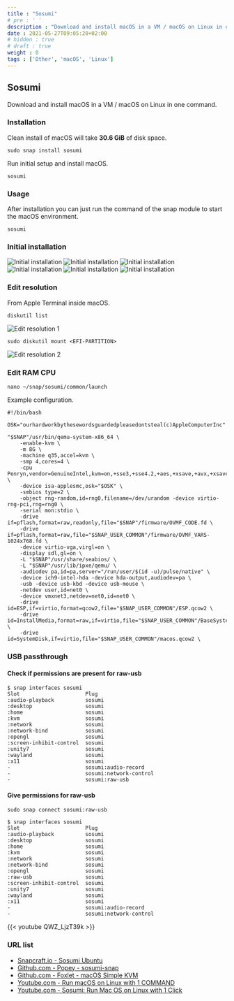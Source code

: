 ```yaml
---
title : "Sosumi"
# pre : ' '
description : "Download and install macOS in a VM / macOS on Linux in one command."
date : 2021-05-27T09:05:20+02:00
# hidden : true
# draft : true
weight : 0
tags : ['Other', 'macOS', 'Linux']
---
```


## Sosumi

Download and install macOS in a VM / macOS on Linux in one command.

### Installation

Clean install of macOS will take **30.6 GiB** of disk space.

```plain
sudo snap install sosumi
```

Run initial setup and install macOS.

```plain
sosumi
```

### Usage

After installation you can just run the command of the snap module to start the macOS environment.

```plain
sosumi
```

### Initial installation

![Initial installation](images/initial-installation-1.png)
![Initial installation](images/initial-installation-2.png)
![Initial installation](images/initial-installation-3.png)
![Initial installation](images/initial-installation-4.png)
![Initial installation](images/initial-installation-5.png)
![Initial installation](images/initial-installation-6.png)

### Edit resolution

From Apple Terminal inside macOS.

```plain
diskutil list
```

![Edit resolution 1](images/edit-resolution-1.png)

```plain
sudo diskutil mount <EFI-PARTITION>
```

![Edit resolution 2](images/edit-resolution-2.png)

### Edit RAM CPU

```plain
nano ~/snap/sosumi/common/launch
```

Example configuration.

```plain
#!/bin/bash

OSK="ourhardworkbythesewordsguardedpleasedontsteal(c)AppleComputerInc"

"$SNAP"/usr/bin/qemu-system-x86_64 \
    -enable-kvm \
    -m 8G \
    -machine q35,accel=kvm \
    -smp 4,cores=4 \
    -cpu Penryn,vendor=GenuineIntel,kvm=on,+sse3,+sse4.2,+aes,+xsave,+avx,+xsaveopt,+xsavec,+xgetbv1,+avx2,+bmi2,+smep,+bmi1,+fma,+movbe,+invtsc \
    -device isa-applesmc,osk="$OSK" \
    -smbios type=2 \
    -object rng-random,id=rng0,filename=/dev/urandom -device virtio-rng-pci,rng=rng0 \
    -serial mon:stdio \
    -drive if=pflash,format=raw,readonly,file="$SNAP"/firmware/OVMF_CODE.fd \
    -drive if=pflash,format=raw,file="$SNAP_USER_COMMON"/firmware/OVMF_VARS-1024x768.fd \
    -device virtio-vga,virgl=on \
    -display sdl,gl=on \
    -L "$SNAP"/usr/share/seabios/ \
    -L "$SNAP"/usr/lib/ipxe/qemu/ \
    -audiodev pa,id=pa,server="/run/user/$(id -u)/pulse/native" \
    -device ich9-intel-hda -device hda-output,audiodev=pa \
    -usb -device usb-kbd -device usb-mouse \
    -netdev user,id=net0 \
    -device vmxnet3,netdev=net0,id=net0 \
    -drive id=ESP,if=virtio,format=qcow2,file="$SNAP_USER_COMMON"/ESP.qcow2 \
    -drive id=InstallMedia,format=raw,if=virtio,file="$SNAP_USER_COMMON"/BaseSystem/BaseSystem.img \
    -drive id=SystemDisk,if=virtio,file="$SNAP_USER_COMMON"/macos.qcow2 \
```

### USB passthrough

#### Check if permissions are present for raw-usb

```plain
$ snap interfaces sosumi
Slot                     Plug
:audio-playback          sosumi
:desktop                 sosumi
:home                    sosumi
:kvm                     sosumi
:network                 sosumi
:network-bind            sosumi
:opengl                  sosumi
:screen-inhibit-control  sosumi
:unity7                  sosumi
:wayland                 sosumi
:x11                     sosumi
-                        sosumi:audio-record
-                        sosumi:network-control
-                        sosumi:raw-usb
```

#### Give permissions for raw-usb

```plain
sudo snap connect sosumi:raw-usb
```

```plain
$ snap interfaces sosumi          
Slot                     Plug
:audio-playback          sosumi
:desktop                 sosumi
:home                    sosumi
:kvm                     sosumi
:network                 sosumi
:network-bind            sosumi
:opengl                  sosumi
:raw-usb                 sosumi
:screen-inhibit-control  sosumi
:unity7                  sosumi
:wayland                 sosumi
:x11                     sosumi
-                        sosumi:audio-record
-                        sosumi:network-control
```

{{< youtube QWZ_LjzT39k >}}

### URL list

* [Snapcraft.io - Sosumi Ubuntu](https://snapcraft.io/install/sosumi/ubuntu)
* [Github.com - Popey - sosumi-snap](https://github.com/popey/sosumi-snap)
* [Github.com - Foxlet - macOS Simple KVM](https://github.com/foxlet/macOS-Simple-KVM)
* [Youtube.com - Run macOS on Linux with 1 COMMAND](https://www.youtube.com/watch?v=6WgjQpm9VWE)
* [Youtube.com - Sosumi: Run Mac OS on Linux with 1 Click](https://www.youtube.com/watch?v=QWZ_LjzT39k)
